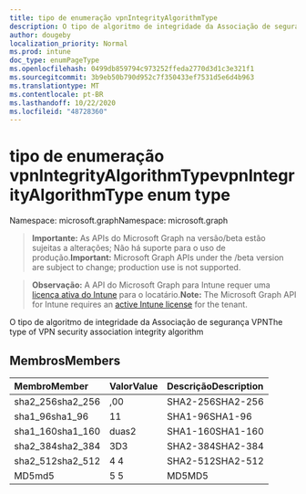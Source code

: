 ```yaml
---
title: tipo de enumeração vpnIntegrityAlgorithmType
description: O tipo de algoritmo de integridade da Associação de segurança VPN
author: dougeby
localization_priority: Normal
ms.prod: intune
doc_type: enumPageType
ms.openlocfilehash: 0499db859794c973252ffeda2770d3d1c3e321f1
ms.sourcegitcommit: 3b9eb50b790d952c7f350433ef7531d5e6d4b963
ms.translationtype: MT
ms.contentlocale: pt-BR
ms.lasthandoff: 10/22/2020
ms.locfileid: "48728360"
---
```

# <a name="vpnintegrityalgorithmtype-enum-type"></a><span data-ttu-id="fe881-103">tipo de enumeração vpnIntegrityAlgorithmType</span><span class="sxs-lookup"><span data-stu-id="fe881-103">vpnIntegrityAlgorithmType enum type</span></span>

<span data-ttu-id="fe881-104">Namespace: microsoft.graph</span><span class="sxs-lookup"><span data-stu-id="fe881-104">Namespace: microsoft.graph</span></span>

> <span data-ttu-id="fe881-105">**Importante:** As APIs do Microsoft Graph na versão/beta estão sujeitas a alterações; Não há suporte para o uso de produção.</span><span class="sxs-lookup"><span data-stu-id="fe881-105">**Important:** Microsoft Graph APIs under the /beta version are subject to change; production use is not supported.</span></span>

> <span data-ttu-id="fe881-106">**Observação:** A API do Microsoft Graph para Intune requer uma [licença ativa do Intune](https://go.microsoft.com/fwlink/?linkid=839381) para o locatário.</span><span class="sxs-lookup"><span data-stu-id="fe881-106">**Note:** The Microsoft Graph API for Intune requires an [active Intune license](https://go.microsoft.com/fwlink/?linkid=839381) for the tenant.</span></span>

<span data-ttu-id="fe881-107">O tipo de algoritmo de integridade da Associação de segurança VPN</span><span class="sxs-lookup"><span data-stu-id="fe881-107">The type of VPN security association integrity algorithm</span></span>

## <a name="members"></a><span data-ttu-id="fe881-108">Membros</span><span class="sxs-lookup"><span data-stu-id="fe881-108">Members</span></span>
|<span data-ttu-id="fe881-109">Membro</span><span class="sxs-lookup"><span data-stu-id="fe881-109">Member</span></span>|<span data-ttu-id="fe881-110">Valor</span><span class="sxs-lookup"><span data-stu-id="fe881-110">Value</span></span>|<span data-ttu-id="fe881-111">Descrição</span><span class="sxs-lookup"><span data-stu-id="fe881-111">Description</span></span>|
|:---|:---|:---|
|<span data-ttu-id="fe881-112">sha2_256</span><span class="sxs-lookup"><span data-stu-id="fe881-112">sha2_256</span></span>|<span data-ttu-id="fe881-113">,0</span><span class="sxs-lookup"><span data-stu-id="fe881-113">0</span></span>|<span data-ttu-id="fe881-114">SHA2-256</span><span class="sxs-lookup"><span data-stu-id="fe881-114">SHA2-256</span></span>|
|<span data-ttu-id="fe881-115">sha1_96</span><span class="sxs-lookup"><span data-stu-id="fe881-115">sha1_96</span></span>|<span data-ttu-id="fe881-116">1</span><span class="sxs-lookup"><span data-stu-id="fe881-116">1</span></span>|<span data-ttu-id="fe881-117">SHA1-96</span><span class="sxs-lookup"><span data-stu-id="fe881-117">SHA1-96</span></span>|
|<span data-ttu-id="fe881-118">sha1_160</span><span class="sxs-lookup"><span data-stu-id="fe881-118">sha1_160</span></span>|<span data-ttu-id="fe881-119">duas</span><span class="sxs-lookup"><span data-stu-id="fe881-119">2</span></span>|<span data-ttu-id="fe881-120">SHA1-160</span><span class="sxs-lookup"><span data-stu-id="fe881-120">SHA1-160</span></span>|
|<span data-ttu-id="fe881-121">sha2_384</span><span class="sxs-lookup"><span data-stu-id="fe881-121">sha2_384</span></span>|<span data-ttu-id="fe881-122">3D</span><span class="sxs-lookup"><span data-stu-id="fe881-122">3</span></span>|<span data-ttu-id="fe881-123">SHA2-384</span><span class="sxs-lookup"><span data-stu-id="fe881-123">SHA2-384</span></span>|
|<span data-ttu-id="fe881-124">sha2_512</span><span class="sxs-lookup"><span data-stu-id="fe881-124">sha2_512</span></span>|<span data-ttu-id="fe881-125">4 </span><span class="sxs-lookup"><span data-stu-id="fe881-125">4</span></span>|<span data-ttu-id="fe881-126">SHA2-512</span><span class="sxs-lookup"><span data-stu-id="fe881-126">SHA2-512</span></span>|
|<span data-ttu-id="fe881-127">MD5</span><span class="sxs-lookup"><span data-stu-id="fe881-127">md5</span></span>|<span data-ttu-id="fe881-128">5 </span><span class="sxs-lookup"><span data-stu-id="fe881-128">5</span></span>|<span data-ttu-id="fe881-129">MD5</span><span class="sxs-lookup"><span data-stu-id="fe881-129">MD5</span></span>|





